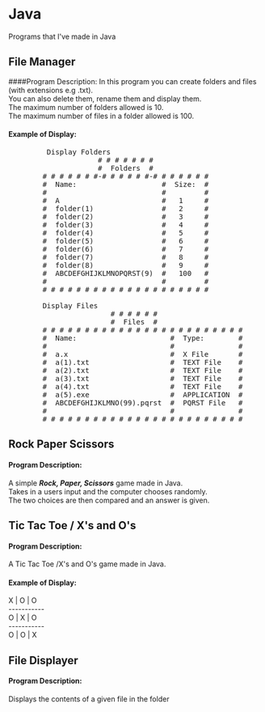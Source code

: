 # Java
Programs that I've made in Java

## File Manager
####Program Description:
In this program you can create folders and files (with extensions e.g .txt).  
You can also delete them, rename them and display them.  
The maximum number of folders allowed is 10.  
The maximum number of files in a folder allowed is 100.

#### Example of Display:
<pre>         Display Folders
                     # # # # # # #
                     #  Folders  #
        # # # # # # #-# # # # # #-# # # # # # #
        #  Name:                    #  Size:  #
        #                           #         #
        #  A                        #   1     #
        #  folder(1)                #   2     #
        #  folder(2)                #   3     #
        #  folder(3)                #   4     #
        #  folder(4)                #   5     #
        #  folder(5)                #   6     #
        #  folder(6)                #   7     #
        #  folder(7)                #   8     #
        #  folder(8)                #   9     #
        #  ABCDEFGHIJKLMNOPQRST(9)  #   100   #
        #                           #         #
        # # # # # # # # # # # # # # # # # # # # 
        
        Display Files
                        # # # # # #
                        #  Files  #
        # # # # # # # # # # # # # # # # # # # # # # # #
        #  Name:                      #  Type:        #
        #                             #               #
        #  a.x                        #  X File       #
        #  a(1).txt                   #  TEXT File    #
        #  a(2).txt                   #  TEXT File    #
        #  a(3).txt                   #  TEXT File    #
        #  a(4).txt                   #  TEXT File    #
        #  a(5).exe                   #  APPLICATION  #
        #  ABCDEFGHIJKLMNO(99).pqrst  #  PQRST File   #
        #                             #               #
        # # # # # # # # # # # # # # # # # # # # # # # #
</pre>

## Rock Paper Scissors
#### Program Description:
A simple **_Rock, Paper, Scissors_** game made in Java.  
Takes in a users input and the computer chooses randomly.  
The two choices are then compared and an answer is given.

## Tic Tac Toe / X's and O's
#### Program Description:
A Tic Tac Toe /X's and O's game made in Java.
#### Example of Display:  

 X | O | O  
\-----------  
 O | X | O  
\-----------  
 O | O | X 

 ## File Displayer
 #### Program Description:
 Displays the contents of a given file in the folder
